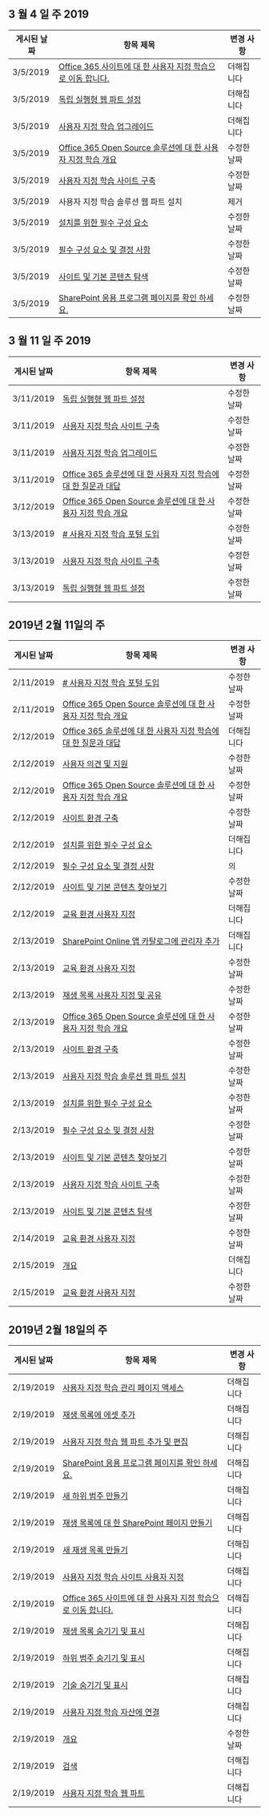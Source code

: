<!-- This file is generated automatically each week. Changes made to this file will be overwritten.-->




## <a name="week-of-march-04-2019"></a>3 월 4 일 주 2019


| 게시된 날짜 |항목 제목 | 변경 사항 |
|------|------------|--------|
| 3/5/2019 | [Office 365 사이트에 대 한 사용자 지정 학습으로 이동 합니다.](/Office365/CustomLearning/custom_addowners) | 더해집니다 |
| 3/5/2019 | [독립 실행형 웹 파트 설정](/Office365/CustomLearning/custom_manualsetup) | 더해집니다 |
| 3/5/2019 | [사용자 지정 학습 업그레이드](/Office365/CustomLearning/custom_upgrade) | 더해집니다 |
| 3/5/2019 | [Office 365 Open Source 솔루션에 대 한 사용자 지정 학습 개요](/Office365/CustomLearning/index) | 수정한 날짜 |
| 3/5/2019 | [사용자 지정 학습 사이트 구축](/Office365/CustomLearning/installsitepackage) | 수정한 날짜 |
| 3/5/2019 | 사용자 지정 학습 솔루션 웹 파트 설치 | 제거 |
| 3/5/2019 | [설치를 위한 필수 구성 요소](/Office365/CustomLearning/prereqs) | 수정한 날짜 |
| 3/5/2019 | [필수 구성 요소 및 결정 사항](/Office365/CustomLearning/servicedecisions) | 수정한 날짜 |
| 3/5/2019 | [사이트 및 기본 콘텐츠 탐색](/Office365/CustomLearning/sitecontent) | 수정한 날짜 |
| 3/5/2019 | [SharePoint 응용 프로그램 페이지를 확인 하세요.](/Office365/CustomLearning/custom_apppages) | 수정한 날짜 |


## <a name="week-of-march-11-2019"></a>3 월 11 일 주 2019


| 게시된 날짜 |항목 제목 | 변경 사항 |
|------|------------|--------|
| 3/11/2019 | [독립 실행형 웹 파트 설정](/Office365/CustomLearning/custom_manualsetup) | 수정한 날짜 |
| 3/11/2019 | [사용자 지정 학습 사이트 구축](/Office365/CustomLearning/custom_provision) | 수정한 날짜 |
| 3/11/2019 | [사용자 지정 학습 업그레이드](/Office365/CustomLearning/custom_upgrade) | 수정한 날짜 |
| 3/11/2019 | [Office 365 솔루션에 대 한 사용자 지정 학습에 대 한 질문과 대답](/Office365/CustomLearning/faq) | 수정한 날짜 |
| 3/12/2019 | [Office 365 Open Source 솔루션에 대 한 사용자 지정 학습 개요](/Office365/CustomLearning/index) | 수정한 날짜 |
| 3/13/2019 | [# 사용자 지정 학습 포털 도입](/Office365/CustomLearning/driveadoption) | 수정한 날짜 |
| 3/13/2019 | [사용자 지정 학습 사이트 구축](/Office365/CustomLearning/custom_provision) | 수정한 날짜 |
| 3/13/2019 | [독립 실행형 웹 파트 설정](/Office365/CustomLearning/custom_manualsetup) | 수정한 날짜 |


## <a name="week-of-february-11-2019"></a>2019년 2월 11일의 주


| 게시된 날짜 |항목 제목 | 변경 사항 |
|------|------------|--------|
| 2/11/2019 | [# 사용자 지정 학습 포털 도입](/Office365/CustomLearning/driveadoption) | 수정한 날짜 |
| 2/11/2019 | [Office 365 Open Source 솔루션에 대 한 사용자 지정 학습 개요](/Office365/CustomLearning/index) | 수정한 날짜 |
| 2/12/2019 | [Office 365 솔루션에 대 한 사용자 지정 학습에 대 한 질문과 대답](/Office365/CustomLearning/faq) | 더해집니다 |
| 2/12/2019 | [사용자 의견 및 지원](/Office365/CustomLearning/feedback) | 수정한 날짜 |
| 2/12/2019 | [Office 365 Open Source 솔루션에 대 한 사용자 지정 학습 개요](/Office365/CustomLearning/index) | 수정한 날짜 |
| 2/12/2019 | [사이트 환경 구축](/Office365/CustomLearning/installsitepackage) | 수정한 날짜 |
| 2/12/2019 | [설치를 위한 필수 구성 요소](/Office365/CustomLearning/prereqs) | 더해집니다 |
| 2/12/2019 | [필수 구성 요소 및 결정 사항](/Office365/CustomLearning/servicedecisions) | 의 |
| 2/12/2019 | [사이트 및 기본 콘텐츠 찾아보기](/Office365/CustomLearning/sitecontent) | 수정한 날짜 |
| 2/12/2019 | [교육 환경 사용자 지정](/Office365/CustomLearning/sitesetup) | 더해집니다 |
| 2/13/2019 | [SharePoint Online 앱 카탈로그에 관리자 추가](/Office365/CustomLearning/addappadmin) | 더해집니다 |
| 2/13/2019 | [교육 환경 사용자 지정](/Office365/CustomLearning/customization) | 수정한 날짜 |
| 2/13/2019 | [재생 목록 사용자 지정 및 공유](/Office365/CustomLearning/customplaylist) | 수정한 날짜 |
| 2/13/2019 | [Office 365 Open Source 솔루션에 대 한 사용자 지정 학습 개요](/Office365/CustomLearning/index) | 수정한 날짜 |
| 2/13/2019 | [사이트 환경 구축](/Office365/CustomLearning/installsitepackage) | 수정한 날짜 |
| 2/13/2019 | [사용자 지정 학습 솔루션 웹 파트 설치](/Office365/CustomLearning/installwebpart) | 수정한 날짜 |
| 2/13/2019 | [설치를 위한 필수 구성 요소](/Office365/CustomLearning/prereqs) | 수정한 날짜 |
| 2/13/2019 | [필수 구성 요소 및 결정 사항](/Office365/CustomLearning/servicedecisions) | 수정한 날짜 |
| 2/13/2019 | [사이트 및 기본 콘텐츠 찾아보기](/Office365/CustomLearning/sitecontent) | 수정한 날짜 |
| 2/13/2019 | [사용자 지정 학습 사이트 구축](/Office365/CustomLearning/installsitepackage) | 수정한 날짜 |
| 2/13/2019 | [사이트 및 기본 콘텐츠 탐색](/Office365/CustomLearning/sitecontent) | 수정한 날짜 |
| 2/14/2019 | [교육 환경 사용자 지정](/Office365/CustomLearning/customization) | 수정한 날짜 |
| 2/15/2019 | [개요](/Office365/CustomLearning/custom_overview) | 더해집니다 |
| 2/15/2019 | [교육 환경 사용자 지정](/Office365/CustomLearning/customization) | 수정한 날짜 |


## <a name="week-of-february-18-2019"></a>2019년 2월 18일의 주


| 게시된 날짜 |항목 제목 | 변경 사항 |
|------|------------|--------|
| 2/19/2019 | [사용자 지정 학습 관리 페이지 액세스](/Office365/CustomLearning/custom_accessadmin) | 더해집니다 |
| 2/19/2019 | [재생 목록에 에셋 추가](/Office365/CustomLearning/custom_addassets) | 더해집니다 |
| 2/19/2019 | [사용자 지정 학습 웹 파트 추가 및 편집](/Office365/CustomLearning/custom_addwebpart) | 더해집니다 |
| 2/19/2019 | [SharePoint 응용 프로그램 페이지를 확인 하세요.](/Office365/CustomLearning/custom_apppages) | 더해집니다 |
| 2/19/2019 | [새 하위 범주 만들기](/Office365/CustomLearning/custom_createnewcat) | 더해집니다 |
| 2/19/2019 | [재생 목록에 대 한 SharePoint 페이지 만들기](/Office365/CustomLearning/custom_createnewpage) | 더해집니다 |
| 2/19/2019 | [새 재생 목록 만들기](/Office365/CustomLearning/custom_createnewplaylist) | 더해집니다 |
| 2/19/2019 | [사용자 지정 학습 사이트 사용자 지정](/Office365/CustomLearning/custom_edithelp) | 더해집니다 |
| 2/19/2019 | [Office 365 사이트에 대 한 사용자 지정 학습으로 이동 합니다.](/Office365/CustomLearning/custom_goto) | 더해집니다 |
| 2/19/2019 | [재생 목록 숨기기 및 표시](/Office365/CustomLearning/custom_hideshowplaylists) | 더해집니다 |
| 2/19/2019 | [하위 범주 숨기기 및 표시](/Office365/CustomLearning/custom_hideshowsub) | 더해집니다 |
| 2/19/2019 | [기술 숨기기 및 표시](/Office365/CustomLearning/custom_hideshowtech) | 더해집니다 |
| 2/19/2019 | [사용자 지정 학습 자산에 연결](/Office365/CustomLearning/custom_linking) | 더해집니다 |
| 2/19/2019 | [개요](/Office365/CustomLearning/custom_overview) | 수정한 날짜 |
| 2/19/2019 | [검색](/Office365/CustomLearning/custom_search) | 더해집니다 |
| 2/19/2019 | [사용자 지정 학습 웹 파트](/Office365/CustomLearning/custom_whereiswebpart) | 더해집니다 |
